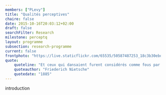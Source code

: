 ```yaml
---
members: ["PLevy"]
title: "Qualités perceptives"
chaire: false
date: 2015-10-16T20:03:12+02:00
draft: false
searchFilter: Research
milestone: perceptq
layout: programme
subsection: research-programme
current: false
frontphoto: "https://live.staticflickr.com/65535/50587487253_18c3b30ebd.jpg"
quote:
    quoteline: "Et ceux qui dansaient furent considérés comme fous par ceux qui ne pouvaient entendre la musique."
    quoteauthor: "Friederich Nietsche"
    quotedate: "1885"
---
```


introduction